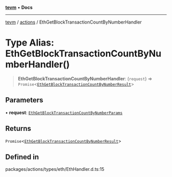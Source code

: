 [**tevm**](../../README.md) • **Docs**

***

[tevm](../../modules.md) / [actions](../README.md) / EthGetBlockTransactionCountByNumberHandler

# Type Alias: EthGetBlockTransactionCountByNumberHandler()

> **EthGetBlockTransactionCountByNumberHandler**: (`request`) => `Promise`\<[`EthGetBlockTransactionCountByNumberResult`](EthGetBlockTransactionCountByNumberResult.md)\>

## Parameters

• **request**: [`EthGetBlockTransactionCountByNumberParams`](EthGetBlockTransactionCountByNumberParams.md)

## Returns

`Promise`\<[`EthGetBlockTransactionCountByNumberResult`](EthGetBlockTransactionCountByNumberResult.md)\>

## Defined in

packages/actions/types/eth/EthHandler.d.ts:15
